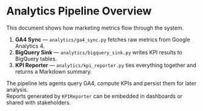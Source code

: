 # Analytics Pipeline Overview

This document shows how marketing metrics flow through the system.

1. **GA4 Sync** — `analytics/ga4_sync.py` fetches raw metrics from Google Analytics 4.
2. **BigQuery Sink** — `analytics/bigquery_sink.py` writes KPI results to BigQuery tables.
3. **KPI Reporter** — `analytics/kpi_reporter.py` ties everything together and returns a Markdown summary.

The pipeline lets agents query GA4, compute KPIs and persist them for later analysis.  
Reports generated by `KPIReporter` can be embedded in dashboards or shared with stakeholders.
